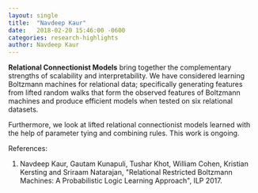 ```yaml
---
layout: single
title:  "Navdeep Kaur"
date:   2018-02-20 15:46:00 -0600
categories: research-highlights
author: Navdeep Kaur
---
```


**Relational Connectionist Models** bring together the complementary strengths of scalability and interpretability. We have considered learning Boltzmann machines for relational data; specifically generating features from lifted random walks that form the observed features of Boltzmann machines and produce efficient models when tested on six relational datasets.

Furthermore, we look at lifted relational connectionist models learned with the help of parameter tying and combining rules. This work is ongoing.

References:  
1. Navdeep Kaur, Gautam Kunapuli, Tushar Khot, William Cohen, Kristian Kersting and Sriraam Natarajan, "Relational Restricted Boltzmann Machines: A Probabilistic Logic Learning Approach", ILP 2017.
